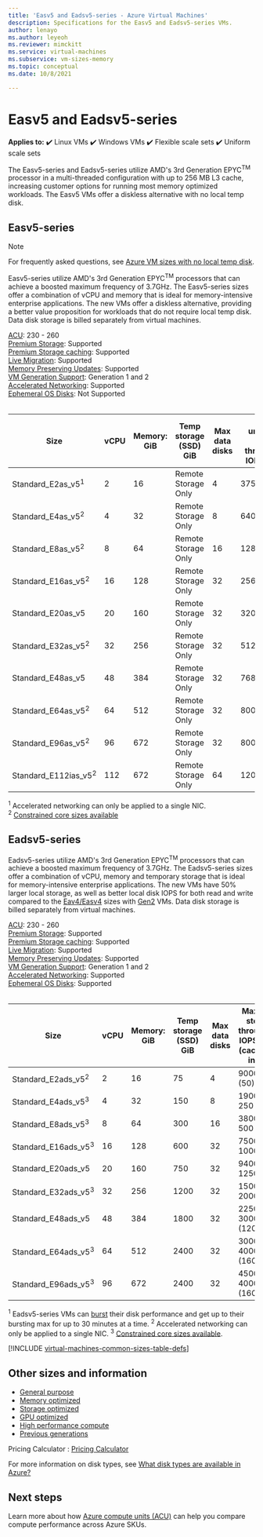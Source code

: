 ```yaml
---
title: 'Easv5 and Eadsv5-series - Azure Virtual Machines'
description: Specifications for the Easv5 and Eadsv5-series VMs.
author: lenayo 
ms.author: leyeoh
ms.reviewer: mimckitt
ms.service: virtual-machines
ms.subservice: vm-sizes-memory
ms.topic: conceptual 
ms.date: 10/8/2021

---
```


# Easv5 and Eadsv5-series

**Applies to:** :heavy_check_mark: Linux VMs :heavy_check_mark: Windows VMs :heavy_check_mark: Flexible scale sets :heavy_check_mark: Uniform scale sets

The Easv5-series and Eadsv5-series utilize AMD's 3rd Generation EPYC<sup>TM</sup> processor in a multi-threaded configuration with up to 256 MB L3 cache, increasing customer options for running most memory optimized workloads. The Easv5 VMs offer a diskless alternative with no local temp disk. 

## Easv5-series

> [!NOTE]
> For frequently asked questions, see [Azure VM sizes with no local temp disk](azure-vms-no-temp-disk.yml).

Easv5-series utilize AMD's 3rd Generation EPYC<sup>TM</sup> processors that can achieve a boosted maximum frequency of 3.7GHz. The Easv5-series sizes offer a combination of vCPU and memory that is ideal for memory-intensive enterprise applications. The new VMs offer a diskless alternative, providing a better value proposition for workloads that do not require local temp disk. Data disk storage is billed separately from virtual machines.

[ACU](acu.md): 230 - 260 <br>
[Premium Storage](premium-storage-performance.md): Supported <br>
[Premium Storage caching](premium-storage-performance.md): Supported <br>
[Live Migration](maintenance-and-updates.md): Supported <br>
[Memory Preserving Updates](maintenance-and-updates.md): Supported <br>
[VM Generation Support](generation-2.md): Generation 1 and 2 <br>
[Accelerated Networking](../virtual-network/create-vm-accelerated-networking-cli.md): Supported <br>
[Ephemeral OS Disks](ephemeral-os-disks.md): Not Supported <br><br>

| Size | vCPU | Memory: GiB | Temp storage (SSD) GiB | Max data disks | Max uncached disk throughput: IOPS/MBps | Max NICs | Expected Network bandwidth (Mbps) |
|---|---|---|---|---|---|---|---|
| Standard_E2as_v5<sup>1</sup>  | 2  | 16  | Remote Storage Only | 4  | 3750/82    | 2 | 2000  |
| Standard_E4as_v5<sup>2</sup>  | 4  | 32  | Remote Storage Only | 8  | 6400/144   | 2 | 4000  |
| Standard_E8as_v5<sup>2</sup>  | 8  | 64  | Remote Storage Only | 16 | 12800/200  | 4 | 8000  |
| Standard_E16as_v5<sup>2</sup> | 16 | 128 | Remote Storage Only | 32 | 25600/384  | 8 | 10000 |
| Standard_E20as_v5             | 20 | 160 | Remote Storage Only | 32 | 32000/480  | 8 | 12500 |
| Standard_E32as_v5<sup>2</sup> | 32 | 256 | Remote Storage Only | 32 | 51200/768  | 8 | 16000 |
| Standard_E48as_v5             | 48 | 384 | Remote Storage Only | 32 | 76800/1152 | 8 | 24000 |
| Standard_E64as_v5<sup>2</sup> | 64 | 512 | Remote Storage Only | 32 | 80000/1200 | 8 | 32000 |
| Standard_E96as_v5<sup>2</sup> | 96 | 672 | Remote Storage Only | 32 | 80000/1600 | 8 | 40000 |
| Standard_E112ias_v5<sup>2</sup>|112| 672 | Remote Storage Only | 64 | 120000/2000| 8 | 50000 | 

<sup>1</sup> Accelerated networking can only be applied to a single NIC.<br>
<sup>2</sup> [Constrained core sizes available](constrained-vcpu.md)


## Eadsv5-series

Eadsv5-series utilize AMD's 3rd Generation EPYC<sup>TM</sup> processors that can achieve a boosted maximum frequency of 3.7GHz. The Eadsv5-series sizes offer a combination of vCPU, memory and temporary storage that is ideal for memory-intensive enterprise applications. The new VMs have 50% larger local storage, as well as better local disk IOPS for both read and write compared to the [Eav4/Easv4](eav4-easv4-series.md) sizes with [Gen2](generation-2.md) VMs. Data disk storage is billed separately from virtual machines.

[ACU](acu.md): 230 - 260 <br>
[Premium Storage](premium-storage-performance.md): Supported <br>
[Premium Storage caching](premium-storage-performance.md): Supported <br>
[Live Migration](maintenance-and-updates.md): Supported <br>
[Memory Preserving Updates](maintenance-and-updates.md): Supported <br>
[VM Generation Support](generation-2.md): Generation 1 and 2 <br>
[Accelerated Networking](../virtual-network/create-vm-accelerated-networking-cli.md): Supported <br>
[Ephemeral OS Disks](ephemeral-os-disks.md): Supported <br><br>

| Size | vCPU | Memory: GiB | Temp storage (SSD) GiB | Max data disks | Max temp storage throughput: IOPS/MBps (cache size in GiB) | Max uncached disk throughput: IOPS/MBps | Max burst uncached disk throughput: IOPS/MBps<sup>1</sup> | Max NICs | Expected Network bandwidth (Mbps) |
|---|---|---|---|---|---|---|---|---|---|
| Standard_E2ads_v5<sup>2</sup>  | 2  | 16  | 75   | 4  | 9000 / 125 (50)      | 3750/82      | 10000/600  | 2 | 2000  |
| Standard_E4ads_v5<sup>3</sup>  | 4  | 32  | 150  | 8  | 19000 / 250 (100)    | 6400/144     | 20000/600  | 2 | 4000  |
| Standard_E8ads_v5<sup>3</sup>  | 8  | 64  | 300  | 16 | 38000 / 500 (200)    | 12800/200    | 20000/600  | 4 | 8000  |
| Standard_E16ads_v5<sup>3</sup> | 16 | 128 | 600  | 32 | 75000 / 1000 (400)   | 25600/384    | 40000/600  | 8 | 10000 |
| Standard_E20ads_v5             | 20 | 160 | 750  | 32 | 94000 / 1250 (500)   | 32000/480    | 64000/600  | 8 | 12500 |
| Standard_E32ads_v5<sup>3</sup> | 32 | 256 | 1200 | 32 | 150000 / 2000 (800)  | 51200/768    | 80000/1200 | 8 | 16000 |
| Standard_E48ads_v5             | 48 | 384 | 1800 | 32 | 225000 / 3000 (1200) | 76800/1152   | 80000/1800 | 8 | 24000 |
| Standard_E64ads_v5<sup>3</sup> | 64 | 512 | 2400 | 32 | 300000 / 4000 (1600) | 80000/1200   | 80000/1800 | 8 | 32000 |
| Standard_E96ads_v5<sup>3</sup> | 96 | 672 | 2400 | 32 | 450000 / 4000 (1600) | 80000/1600   | 80000/2000 | 8 | 40000 |

<sup>1</sup> Eadsv5-series VMs can [burst](disk-bursting.md) their disk performance and get up to their bursting max for up to 30 minutes at a time.
<sup>2</sup> Accelerated networking can only be applied to a single NIC.
<sup>3</sup> [Constrained core sizes available](constrained-vcpu.md).


[!INCLUDE [virtual-machines-common-sizes-table-defs](../../includes/virtual-machines-common-sizes-table-defs.md)]

## Other sizes and information

- [General purpose](sizes-general.md)
- [Memory optimized](sizes-memory.md)
- [Storage optimized](sizes-storage.md)
- [GPU optimized](sizes-gpu.md)
- [High performance compute](sizes-hpc.md)
- [Previous generations](sizes-previous-gen.md)

Pricing Calculator : [Pricing Calculator](https://azure.microsoft.com/pricing/calculator/)

For more information on disk types, see [What disk types are available in Azure?](disks-types.md)

## Next steps

Learn more about how [Azure compute units (ACU)](acu.md) can help you compare compute performance across Azure SKUs.